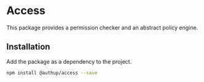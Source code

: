 # Access

This package provides a permission checker and an abstract policy engine.

## Installation

Add the package as a dependency to the project.

```sh
npm install @authup/access --save
```
